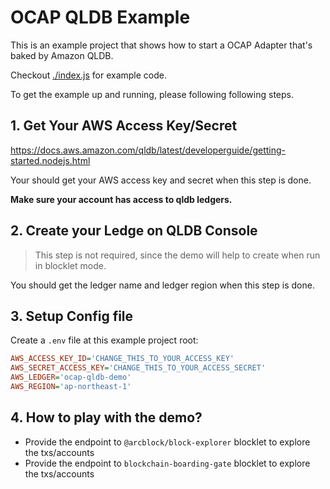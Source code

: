 # OCAP QLDB Example

This is an example project that shows how to start a OCAP Adapter that's baked by Amazon QLDB.

Checkout [./index.js](./index.js) for example code.

To get the example up and running, please following following steps.

## 1. Get Your AWS Access Key/Secret

https://docs.aws.amazon.com/qldb/latest/developerguide/getting-started.nodejs.html

Your should get your AWS access key and secret when this step is done.

**Make sure your account has access to qldb ledgers.**

## 2. Create your Ledge on QLDB Console

> This step is not required, since the demo will help to create when run in blocklet mode.

You should get the ledger name and ledger region when this step is done.

## 3. Setup Config file

Create a `.env` file at this example project root:

```ini
AWS_ACCESS_KEY_ID='CHANGE_THIS_TO_YOUR_ACCESS_KEY'
AWS_SECRET_ACCESS_KEY='CHANGE_THIS_TO_YOUR_ACCESS_SECRET'
AWS_LEDGER='ocap-qldb-demo'
AWS_REGION='ap-northeast-1'
```

## 4. How to play with the demo?

- Provide the endpoint to `@arcblock/block-explorer` blocklet to explore the txs/accounts
- Provide the endpoint to `blockchain-boarding-gate` blocklet to explore the txs/accounts
